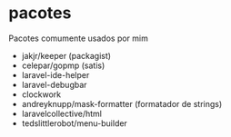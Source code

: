 # pacotes
Pacotes comumente usados por mim

* jakjr/keeper (packagist)
* celepar/gopmp (satis)
* laravel-ide-helper
* laravel-debugbar
* clockwork
* andreyknupp/mask-formatter (formatador de strings)
* laravelcollective/html
* tedslittlerobot/menu-builder
